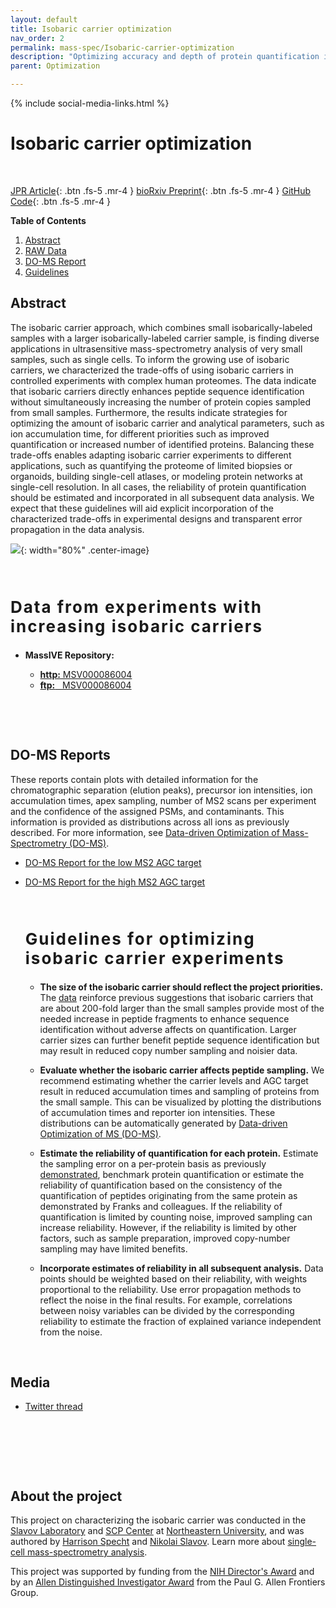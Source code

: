 ```yaml
---
layout: default
title: Isobaric carrier optimization
nav_order: 2
permalink: mass-spec/Isobaric-carrier-optimization
description: "Optimizing accuracy and depth of protein quantification in experiments using isobaric carriers"
parent: Optimization

---
```

{% include social-media-links.html %}

# Isobaric carrier optimization

&nbsp;

<span class="text-center"></span>
[JPR Article](https://doi.org/10.1021/acs.jproteome.0c00675){: .btn .fs-5 .mr-4 }
[bioRxiv Preprint](https://doi.org/10.1101/2020.08.24.264994){: .btn .fs-5 .mr-4 }
[GitHub Code](https://github.com/SlavovLab/isobaric-carrier){: .btn .fs-5 .mr-4 }

**Table of Contents**

1. [Abstract](#abstract)
2. [RAW Data](#data)
3. [DO-MS Report](#do-ms-reportst)
4. [Guidelines](#guidelines)

## Abstract

The isobaric carrier approach, which combines small isobarically-labeled samples with a larger isobarically-labeled carrier sample, is finding diverse applications in ultrasensitive mass-spectrometry analysis of very small samples, such as single cells. To inform the growing use of isobaric carriers, we characterized the trade-offs of using isobaric carriers in controlled experiments with complex human proteomes. The data indicate that isobaric carriers directly enhances peptide sequence identification without simultaneously increasing the number of protein copies sampled from small samples. Furthermore, the results indicate strategies for optimizing the amount of isobaric carrier and analytical parameters, such as ion accumulation time, for different priorities such as improved quantification or increased number of identified proteins. Balancing these trade-offs enables adapting isobaric carrier experiments to different applications, such as quantifying the proteome of limited biopsies or organoids, building single-cell atlases, or modeling protein networks at single-cell resolution. In all cases, the reliability of protein quantification should be estimated and incorporated in all subsequent data analysis. We expect that these guidelines will aid explicit incorporation of the characterized trade-offs in experimental designs and transparent error propagation in the data analysis.

![]({{site.baseurl}}Figures/Single-cell-Proteomics_Applications_iCarrier.png){: width="80%" .center-image}
<!--
To increase the throughput and quantitative accuracy of single-cell protein analysis by [SCoPE-MS](https://doi.org/10.1101/102681), we introduced many technical improvements in both the sample preparation and in the mass-spectrometry analysis. The [synergistic effect](https://www.biorxiv.org/content/biorxiv/early/2019/12/05/665307/T1.medium.gif) is to increase quantitative accuracy by 4-fold and the throughput of data acquisition about 8-fold. Below, we outline controlled experiments that illustrate the benefits of **individual** improvements. To comprehensively compare the mass-spec data at all levels (including chromatographic separation, precursor abundance, ion isolation, spectral purity, and peptide sequence identification), we include the full [Data-driven Optimization of MS (DO-MS)](https://do-ms.slavovlab.net) reports for each set of experiments. 
-->

&nbsp;


<h2 style="letter-spacing: 2px; font-size: 26px;" id="data" >Data from experiments with increasing isobaric carriers</h2>

* **MassIVE Repository:**
  - [**http:**  MSV000086004](https://massive.ucsd.edu/ProteoSAFe/dataset.jsp?task=b432a22b241e4c4881d63f1a97db4a4e)
  - [**ftp:** &nbsp; MSV000086004](ftp://massive.ucsd.edu/MSV000086004)

  &nbsp;

  &nbsp;

## DO-MS Reports
These reports contain plots with detailed information for the chromatographic separation (elution peaks), precursor ion intensities, ion accumulation times, apex sampling, number of MS2 scans per experiment and the confidence of the assigned PSMs, and contaminants. This information is provided as distributions across all ions as previously described. For more information, see [Data-driven Optimization of Mass-Spectrometry (DO-MS)](https://do-ms.slavovlab.net).  
* [DO-MS Report for the low MS2 AGC target](DO-MS_Reports/DO-MS_Report_lowAGC.html)
* [DO-MS Report for the high MS2 AGC target](DO-MS_Reports/DO-MS_Report_highAGC.html)

  &nbsp;


  <h2 style="letter-spacing: 2px; font-size: 26px;" id="guidelines" >Guidelines for optimizing isobaric carrier experiments</h2>

  - **The size of the isobaric carrier should reflect the project priorities.** The [data](https://www.biorxiv.org/content/10.1101/2020.08.24.264994v4) reinforce previous suggestions that isobaric carriers that are about 200-fold larger than the small samples provide most of the needed increase in peptide fragments to enhance sequence identification without adverse affects on quantification. Larger carrier sizes can further benefit peptide sequence identification but may result in reduced copy number sampling and noisier data.   

  - **Evaluate whether the isobaric carrier affects peptide sampling.** We recommend estimating whether the carrier levels and AGC target result in reduced accumulation times and sampling of proteins from the small sample. This can be visualized by plotting the distributions of accumulation times and reporter ion intensities. These distributions can be automatically generated by [Data-driven Optimization of MS (DO-MS)](https://do-ms.slavovlab.net).

  - **Estimate the reliability of quantification for each protein.**  Estimate the sampling error on a per-protein basis as previously [demonstrated](https://doi.org/10.1101/665307), benchmark protein quantification or estimate the reliability of quantification based on the consistency of the quantification of peptides originating from the same protein as demonstrated by Franks and colleagues. If the reliability of quantification is limited by counting noise, improved sampling can increase reliability. However, if the reliability is limited by other factors, such as sample preparation, improved copy-number sampling may have limited benefits.  

  - **Incorporate estimates of reliability in all subsequent analysis.** Data points should be weighted based on their reliability, with weights proportional to the reliability. Use error propagation methods to reflect the noise in the final results. For example, correlations between noisy variables can be divided by the corresponding reliability to estimate the fraction of explained variance independent from the noise.



  &nbsp;


## Media
- [Twitter thread](https://threadreaderapp.com/thread/1298059519201869826.html)

&nbsp;

&nbsp;  

&nbsp;

## About the project

This project on characterizing the isobaric carrier was conducted in the [Slavov Laboratory](http://slavovlab.net) and [SCP Center](http://center.single-cell.net) at [Northeastern University](https://www.northeastern.edu/), and was authored by [Harrison Specht](http://harrisonspecht.com) and [Nikolai Slavov](https://coe.northeastern.edu/people/slavov-nikolai/). Learn more about [single-cell mass-spectrometry analysis](https://scope2.slavovlab.net/mass-spec/single-cell-proteomics).  


This project was supported by funding from the [NIH Director's Award](https://projectreporter.nih.gov/project_info_description.cfm?aid=9167004&icde=31336575) and by an [Allen Distinguished Investigator Award](https://alleninstitute.org/what-we-do/frontiers-group/distinguished-investigators/projects/tracking-proteome-dynamics-single-cells) from the Paul G. Allen Frontiers Group.

&nbsp;  

&nbsp;

&nbsp;

&nbsp;

&nbsp;

&nbsp;

&nbsp;

&nbsp;

&nbsp;

&nbsp;

&nbsp;

&nbsp;

&nbsp;

&nbsp;

&nbsp;

&nbsp;
